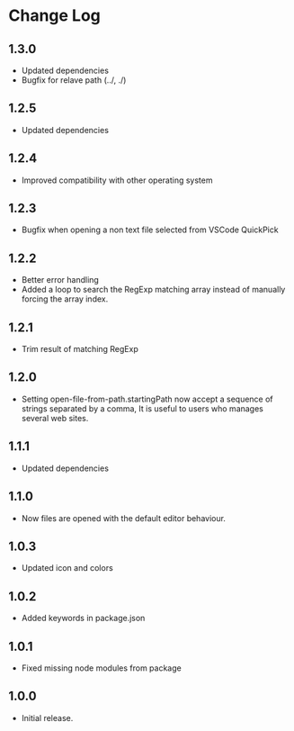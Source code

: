 # Change Log

## 1.3.0

* Updated dependencies
* Bugfix for relave path (../, ./)

## 1.2.5

* Updated dependencies

## 1.2.4

* Improved compatibility with other operating system

## 1.2.3

* Bugfix when opening a non text file selected from VSCode QuickPick

## 1.2.2

* Better error handling
* Added a loop to search the RegExp matching array instead of manually forcing the array index.

## 1.2.1

* Trim result of matching RegExp

## 1.2.0

* Setting open-file-from-path.startingPath now accept a sequence of strings separated by a comma, It is useful to users who manages several web sites.

## 1.1.1

* Updated dependencies

## 1.1.0

* Now files are opened with the default editor behaviour.

## 1.0.3

* Updated icon and colors

## 1.0.2

* Added keywords in package.json

## 1.0.1

* Fixed missing node modules from package

## 1.0.0

* Initial release.